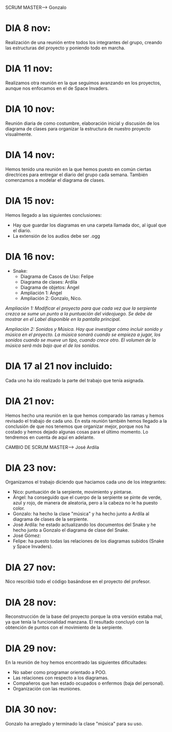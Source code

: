 SCRUM MASTER--> Gonzalo

# DIA 8 nov:
Realización de una reunión entre todos los integrantes del grupo, creando las estructuras del proyecto y poniendo todo en marcha.

# DIA 11 nov:
Realizamos otra reunión en la que seguimos avanzando en los proyectos, aunque nos enfocamos en el de Space Invaders.

# DIA 10 nov:
Reunión diaria de como costumbre, elaboración inicial y discusión de los diagrama de clases para organizar la estructura de nuestro proyecto visualmente.

# DIA 14 nov:
Hemos tenido una reunión en la que hemos puesto en común ciertas directrices para entregar el diario del grupo cada semana. También comenzamos a modelar el diagrama de clases.

# DIA 15 nov:
Hemos llegado a las siguientes conclusiones:
- Hay que guardar los diagramas en una carpeta llamada doc, al igual que el diario.
- La extensión de los audios debe ser .ogg


# DIA 16 nov:

+ Snake:
  + Diagrama de Casos de Uso: Felipe
  + Diagrama de clases: Ardila
  + Diagrama de objetos: Ángel 
  + Ampliación 1: Ángel
  + Ampliación 2: Gonzalo, Nico.

_Ampliación 1: Modificar el proyecto para que cada vez que la serpiente crezca se sume un punto a la puntuación del videojuego. Se debe de mostrar en el Label disponible en la pantalla principal._

_Ampliación 2: Sonidos y Música. Hay que investigar cómo incluir sonido y música en el proyecto. La música sonará cuando se empieza a jugar, los sonidos cuando se mueve un tipo, cuando crece otro. El volumen de la música será más bajo que el de los sonidos._


# DIA 17 al 21 nov incluido:
Cada uno ha ido realizado la parte del trabajo que tenía asignada.

# DIA 21 nov:
Hemos hecho una reunión en la que hemos comparado las ramas y hemos revisado el trabajo de cada uno.
En esta reunión también hemos llegado a la conclusión de que nos tenemos que organizar mejor, porque nos ha costado y hemos dejado algunas cosas para el último momento. Lo tendremos en cuenta de aquí en adelante.

CAMBIO DE SCRUM MASTER--> José Ardila

# DIA 23 nov:
Organizamos el trabajo diciendo que haciamos cada uno de los integrantes:

- Nico: puntuación de la serpiente, movimiento y pintarse.
- Ángel: ha conseguido que el cuerpo de la serpiente se pinte de verde, azul y rojo, de manera de aleatoria, pero a la cabeza no le ha puesto color.
- Gonzalo: ha hecho la clase "música" y ha hecho junto a Ardila al diagrama de clases de la serpiente.
- José Ardila: he estado actualizando los documentos del Snake y he hecho junto a Gonzalo el diagrama de clase del Snake.
- José Gómez: 
- Felipe: ha puesto todas las relaciones de los diagramas subidos (Snake y Space Invaders).

# DIA 27 nov:
Nico rescribió todo el código basándose en el proyecto del profesor.

# DIA 28 nov:
Reconstrucción de la base del proyecto porque la otra versión estaba mal, ya que tenía la funcionalidad manzana. El resultado concluyó con la obtención de puntos con el movimiento de la serpiente.

# DIA 29 nov:
En la reunión de hoy hemos encontrado las siguientes dificultades:
- No saber como programar orientado a POO.
- Las relaciones con respecto a los diagramas.
- Compañeros que han estado ocupados o enfermos (baja del personal).
- Organización con las reuniones.

# DIA 30 nov:
Gonzalo ha arreglado y terminado la clase "música" para su uso.
